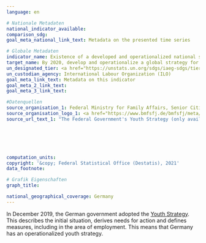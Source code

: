 ```yaml
---
language: en    

# Nationale Metadaten    
national_indicator_available:     
comparison_sdg:     
goal_meta_national_link_text: Metadata on the presented time series    

# Globale Metadaten    
indicator_name: Existence of a developed and operationalized national strategy for youth employment, as a distinct strategy or as part of a national employment strategy    
target_name: By 2020, develop and operationalize a global strategy for youth employment and implement the Global Jobs Pact of the International Labour Organization    
un_designated_tier: <a href="https://unstats.un.org/sdgs/iaeg-sdgs/tier-classification/" title="Click here for more information on the UN tier classification."  target="_blank">Tier II</a>    
un_custodian_agency: International Labour Organization (ILO)    
goal_meta_link_text: Metadata on this indicator    
goal_meta_2_link_text:     
goal_meta_3_link_text:         

#Datenquellen
source_organisation_1: Federal Ministry for Family Affairs, Senior Citizens, Women and Youth
source_organisation_logo_1: <a href="https://www.bmfsfj.de/bmfsfj/meta/en"><img src="https://g205sdgs.github.io/sdg-indicators/public/OrgImgEn/bmfsfj.png" alt="Logo bmfsfj" style="height:60px; width:148px" /></a>
source_url_text_1: "The Federal Government's Youth Strategy (only available in German)"





    
computation_units:     
copyright: '&copy; Federal Statistical Office (Destatis), 2021'    
data_footnote:     

# Grafik Eigenschaften    
graph_title:     

national_geographical_coverage: Germany    
---
```



In December 2019, the German government adopted the <a href = "https://www.bmfsfj.de/jugendstrategie" >Youth Strategy</a>. This describes the initial situation, derives needs for action and defines measures, including in the area of employment. This means that Germany has an operationalized youth strategy.